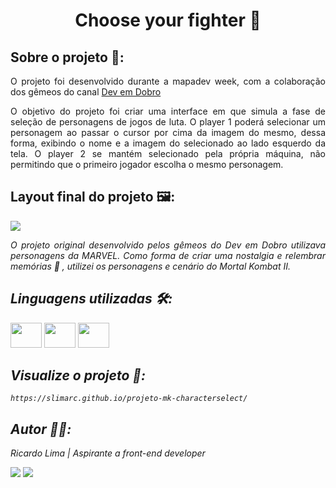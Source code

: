 <h1 align="center">Choose your fighter 👊 </h1>

## Sobre o projeto 🔎:

<p align="justify">O projeto foi desenvolvido durante a mapadev week, com a colaboração dos gêmeos do canal <a href="https://www.youtube.com/c/DevemDobro">Dev em Dobro</a></p>

<p align="justify">O objetivo do projeto foi criar uma interface em que simula a fase de seleção de personagens de jogos de luta. O player 1 poderá selecionar um personagem ao passar o cursor por cima da imagem do mesmo, dessa forma, exibindo o nome e a imagem do selecionado ao lado esquerdo da tela. O player 2 se mantém selecionado pela própria máquina, não permitindo que o primeiro jogador escolha o mesmo personagem.</p>

## Layout final do projeto 🖼️:

![](./src/imagens/projeto-mk-characterselect.gif)

<p align="justify"><i>O projeto original desenvolvido pelos gêmeos do Dev em Dobro utilizava personagens da MARVEL. Como forma de criar uma nostalgia e relembrar memórias 💭 , utilizei os personagens e cenário do Mortal Kombat II.<i></p>

## Linguagens utilizadas 🛠️:

<div>
    <img height="40" width="50" src="https://cdn.jsdelivr.net/gh/devicons/devicon/icons/css3/css3-original.svg" />
    <img height="40" width="50" src="https://cdn.jsdelivr.net/gh/devicons/devicon/icons/html5/html5-original.svg" />
    <img height="40" width="50" src="https://cdn.jsdelivr.net/gh/devicons/devicon/icons/javascript/javascript-original.svg" />       
</div>

## Visualize o projeto 🚀:

    https://slimarc.github.io/projeto-mk-characterselect/

## Autor 👨‍🎨:
Ricardo Lima | Aspirante a front-end developer
<div>
    <a href="mailto:sricardolimaa@gmail.com" target="_blank"><img src="https://img.shields.io/badge/Gmail-D14836?style=for-the-badge&logo=gmail&logoColor=white"target="_blank"></a> 
    <a href="#" target="_blank"><img src="https://img.shields.io/badge/LinkedIn-0077B5?style=for-the-badge&logo=linkedin&logoColor=white" target="_blank"></a> 
</div>

